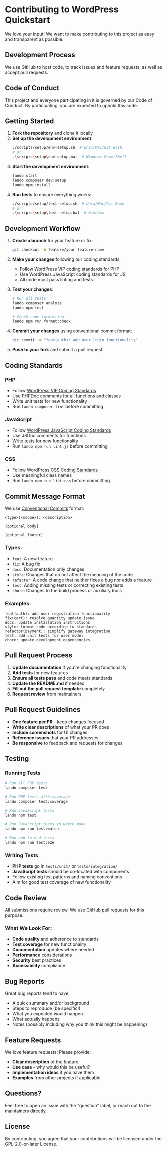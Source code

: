 # Contributing to WordPress Quickstart

We love your input! We want to make contributing to this project as easy and transparent as possible.

## Development Process

We use GitHub to host code, to track issues and feature requests, as well as accept pull requests.

## Code of Conduct

This project and everyone participating in it is governed by our Code of Conduct. By participating, you are
expected to uphold this code.

## Getting Started

1. **Fork the repository** and clone it locally
2. **Set up the development environment**:
   ```bash
   ./scripts/setup/env-setup.sh  # Unix/Mac/Git Bash
   # or
   .\scripts\setup\env-setup.bat  # Windows PowerShell
   ```
3. **Start the development environment**:
   ```bash
   lando start
   lando composer dev:setup
   lando npm install
   ```
4. **Run tests** to ensure everything works:
   ```bash
   ./scripts/setup/test-setup.sh  # Unix/Mac/Git Bash
   # or
   .\scripts\setup\test-setup.bat  # Windows
   ```

## Development Workflow

1. **Create a branch** for your feature or fix:

   ```bash
   git checkout -b feature/your-feature-name
   ```

2. **Make your changes** following our coding standards:
   - Follow WordPress VIP coding standards for PHP
   - Use WordPress JavaScript coding standards for JS
   - All code must pass linting and tests

3. **Test your changes**:

   ```bash
   # Run all tests
   lando composer analyze
   lando npm test

   # Check code formatting
   lando npm run format:check
   ```

4. **Commit your changes** using conventional commit format:

   ```bash
   git commit -m "feat(auth): add user login functionality"
   ```

5. **Push to your fork** and submit a pull request

## Coding Standards

### PHP

- Follow [WordPress VIP Coding Standards](https://docs.wpvip.com/technical-references/code-quality-and-best-practices/code-review/)
- Use PHPDoc comments for all functions and classes
- Write unit tests for new functionality
- Run `lando composer lint` before committing

### JavaScript

- Follow [WordPress JavaScript Coding Standards](https://developer.wordpress.org/coding-standards/wordpress-coding-standards-for-javascript/)
- Use JSDoc comments for functions
- Write tests for new functionality
- Run `lando npm run lint:js` before committing

### CSS

- Follow [WordPress CSS Coding Standards](https://developer.wordpress.org/coding-standards/wordpress-coding-standards-for-css/)
- Use meaningful class names
- Run `lando npm run lint:css` before committing

## Commit Message Format

We use [Conventional Commits](https://www.conventionalcommits.org/) format:

```
<type>(<scope>): <description>

[optional body]

[optional footer]
```

### Types:

- `feat`: A new feature
- `fix`: A bug fix
- `docs`: Documentation only changes
- `style`: Changes that do not affect the meaning of the code
- `refactor`: A code change that neither fixes a bug nor adds a feature
- `test`: Adding missing tests or correcting existing tests
- `chore`: Changes to the build process or auxiliary tools

### Examples:

```
feat(auth): add user registration functionality
fix(cart): resolve quantity update issue
docs: update installation instructions
style: format code according to standards
refactor(payment): simplify gateway integration
test: add unit tests for user model
chore: update development dependencies
```

## Pull Request Process

1. **Update documentation** if you're changing functionality
2. **Add tests** for new features
3. **Ensure all tests pass** and code meets standards
4. **Update the README.md** if needed
5. **Fill out the pull request template** completely
6. **Request review** from maintainers

## Pull Request Guidelines

- **One feature per PR** - keep changes focused
- **Write clear descriptions** of what your PR does
- **Include screenshots** for UI changes
- **Reference issues** that your PR addresses
- **Be responsive** to feedback and requests for changes

## Testing

### Running Tests

```bash
# Run all PHP tests
lando composer test

# Run PHP tests with coverage
lando composer test:coverage

# Run JavaScript tests
lando npm test

# Run JavaScript tests in watch mode
lando npm run test:watch

# Run end-to-end tests
lando npm run test:e2e
```

### Writing Tests

- **PHP tests** go in `tests/unit/` or `tests/integration/`
- **JavaScript tests** should be co-located with components
- Follow existing test patterns and naming conventions
- Aim for good test coverage of new functionality

## Code Review

All submissions require review. We use GitHub pull requests for this purpose.

### What We Look For:

- **Code quality** and adherence to standards
- **Test coverage** for new functionality
- **Documentation** updates where needed
- **Performance** considerations
- **Security** best practices
- **Accessibility** compliance

## Bug Reports

Great bug reports tend to have:

- A quick summary and/or background
- Steps to reproduce (be specific!)
- What you expected would happen
- What actually happens
- Notes (possibly including why you think this might be happening)

## Feature Requests

We love feature requests! Please provide:

- **Clear description** of the feature
- **Use case** - why would this be useful?
- **Implementation ideas** if you have them
- **Examples** from other projects if applicable

## Questions?

Feel free to open an issue with the "question" label, or reach out to the maintainers directly.

## License

By contributing, you agree that your contributions will be licensed under the GPL-2.0-or-later License.
